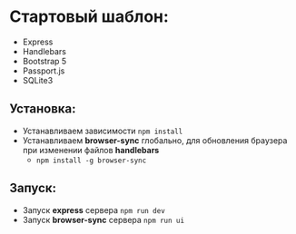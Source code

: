 # Стартовый шаблон:

- Express
- Handlebars
- Bootstrap 5
- Passport.js
- SQLite3

## Установка:

- Устанавливаем зависимости `npm install`
- Устанавливаем **browser-sync** глобально, для обновления браузера
  при изменении файлов **handlebars**
  - `npm install -g browser-sync`

## Запуск:

- Запуск **express** сервера `npm run dev`
- Запуск **browser-sync** сервера `npm run ui`

